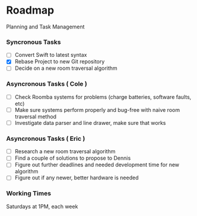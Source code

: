 # Roadmap
Planning and Task Management

### Syncronous Tasks
- [ ] Convert Swift to latest syntax
- [x] Rebase Project to new Git repository
- [ ] Decide on a new room traversal algorithm

### Asyncronous Tasks ( Cole )
- [ ] Check Roomba systems for problems (charge batteries, software faults, etc)
- [ ] Make sure systems perform properly and bug-free with naive room traversal method
- [ ] Investigate data parser and line drawer, make sure that works

### Asyncronous Tasks ( Eric )
- [ ] Research a new room traversal algorithm
- [ ] Find a couple of solutions to propose to Dennis
- [ ] Figure out further deadlines and needed development time for new algorithm
- [ ] Figure out if any newer, better hardware is needed

### Working Times
Saturdays at 1PM, each week
